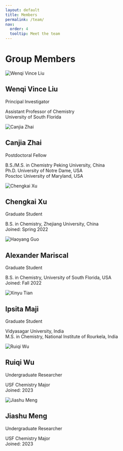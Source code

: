 ```yaml
---
layout: default
title: Members
permalink: /team/
nav:
  order: 4
  tooltip: Meet the team
---
```

<style>
.people-list {
  display: flex;
  flex-direction: column;
  gap: 40px;
  margin-top: 40px;
}

.person-row {
  display: flex;
  align-items: center;
  gap: 30px;
  flex-wrap: wrap;
}

.person-row img {
  width: 180px;
  height: 180px;
  object-fit: cover;
  border-radius: 12px;
  box-shadow: 0 4px 10px rgba(0,0,0,0.15);
}

.person-info h2 {
  margin: 0;
}

.person-info {
  max-width: 600px;
}
</style>


# Group Members

<div class="people-grid">

<!-- PI -->
<div class="person-card">
  <img src="{{ '/assets/images/wenqi-liu.jpg' | relative_url }}" alt="Wenqi Vince Liu" />
  <h2>Wenqi Vince Liu</h2>
  <p class="position">Principal Investigator</p>
  <p>Assistant Professor of Chemistry<br/>University of South Florida</p>
</div>

<!-- Postdoc -->
<div class="person-card">
  <img src="{{ '/assets/images/canjia-zhai.jpg' | relative_url }}" alt="Canjia Zhai" />
  <h2>Canjia Zhai</h2>
  <p class="position">Postdoctoral Fellow</p>
  <p>B.S./M.S. in Chemistry Peking University, China<br/>Ph.D. University of Notre Dame, USA <br/>Posctoc University of Maryland, USA</p>
</div>

<!-- Graduate Students -->
<div class="person-card">
  <img src="{{ '/assets/images/chengkai-xu.jpg' | relative_url }}" alt="Chengkai Xu" />
  <h2>Chengkai Xu</h2>
  <p class="position">Graduate Student</p>
  <p>B.S. in Chemistry, Zhejiang University, China <br/>Joined: Spring 2022</p>
</div>

<div class="person-card">
  <img src="{{ '/assets/images/alex-mariscal.jpg' | relative_url }}" alt="Haoyang Guo" />
  <h2>Alexander Mariscal</h2>
  <p class="position">Graduate Student</p>
  <p>B.S. in Chemistry, University of South Florida, USA <br/>Joined: Fall 2022</p>
</div>

<div class="person-card">
  <img src="{{ '/assets/images/ipsita-maji.jpg' | relative_url }}" alt="Xinyu Tian" />
  <h2>Ipsita Maji</h2>
  <p class="position">Graduate Student</p>
  <p>Vidyasagar University, India <br/>M.S. in Chemistry, National Institute of Rourkela, India
</div>

<!-- Undergraduate Students -->
<div class="person-card">
  <img src="{{ '/assets/images/wu.jpg' | relative_url }}" alt="Ruiqi Wu" />
  <h2>Ruiqi Wu</h2>
  <p class="position">Undergraduate Researcher</p>
  <p>USF Chemistry Major<br/>Joined: 2023</p>
</div>

<div class="person-card">
  <img src="{{ '/assets/images/meng.jpg' | relative_url }}" alt="Jiashu Meng" />
  <h2>Jiashu Meng</h2>
  <p class="position">Undergraduate Researcher</p>
  <p>USF Chemistry Major<br/>Joined: 2023</p>
</div>

</div>

